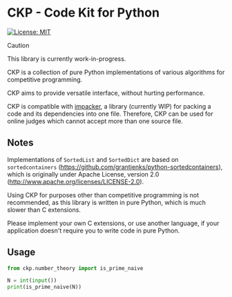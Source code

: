 # CKP - Code Kit for Python

[![License: MIT](https://img.shields.io/badge/License-MIT-yellow.svg)](https://opensource.org/licenses/MIT)

> [!CAUTION]
> This library is currently work-in-progress.

CKP is a collection of pure Python implementations of various algorithms for competitive programming.

CKP aims to provide versatile interface, without hurting performance.

CKP is compatible with [impacker](https://github.com/123jimin/impacker), a library (currently WIP) for packing a code and its dependencies into one file. Therefore, CKP can be used for online judges which cannot accept more than one source file.

## Notes

Implementations of `SortedList` and `SortedDict` are based on `sortedcontainers` (https://github.com/grantjenks/python-sortedcontainers), which is originally under Apache License, version 2.0 (http://www.apache.org/licenses/LICENSE-2.0).

Using CKP for purposes other than competitive programming is not recommended, as this library is written in pure Python, which is much slower than C extensions.

Please implement your own C extensions, or use another language, if your application doesn't require you to write code in pure Python.

## Usage

```py
from ckp.number_theory import is_prime_naive

N = int(input())
print(is_prime_naive(N))
```
